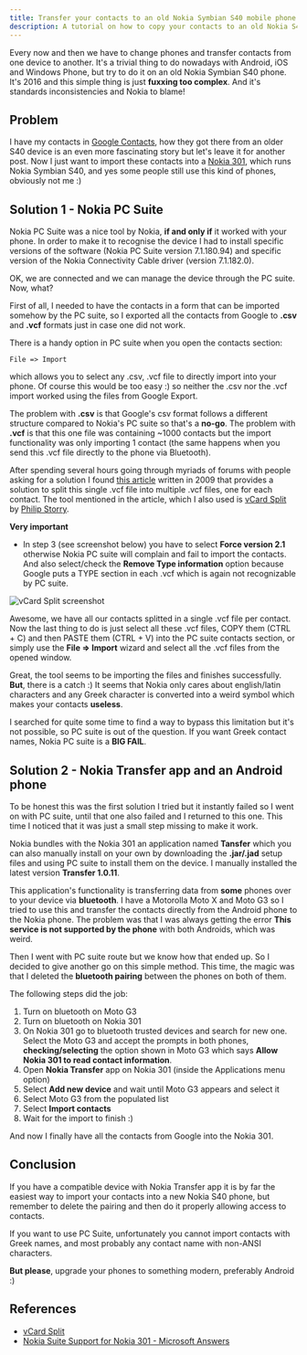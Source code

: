 ```yaml
---
title: Transfer your contacts to an old Nokia Symbian S40 mobile phone
description: A tutorial on how to copy your contacts to an old Nokia S40 phone.
---
```


Every now and then we have to change phones and transfer contacts from one device to another. It's a trivial thing to do nowadays with Android, iOS and Windows Phone, but try to do it on an old Nokia Symbian S40 phone. It's 2016 and this simple thing is just **fuxxing too complex**. And it's standards inconsistencies and Nokia to blame!

## Problem

I have my contacts in [Google Contacts](https://contacts.google.com), how they got there from an older S40 device is an even more fascinating story but let's leave it for another post. Now I just want to import these contacts into a [Nokia 301](http://www.gsmarena.com/nokia_301-5323.php), which runs Nokia Symbian S40, and yes some people still use this kind of phones, obviously not me :)

## Solution 1 - Nokia PC Suite

Nokia PC Suite was a nice tool by Nokia, **if and only if** it worked with your phone. In order to make it to recognise the device I had to install specific versions of the software (Nokia PC Suite version 7.1.180.94) and specific version of the Nokia Connectivity Cable driver (version 7.1.182.0).

OK, we are connected and we can manage the device through the PC suite. Now, what?

First of all, I needed to have the contacts in a form that can be imported somehow by the PC suite, so I exported all the contacts from Google to **.csv** and **.vcf** formats just in case one did not work.

There is a handy option in PC suite when you open the contacts section:

```
File => Import
```

which allows you to select any .csv, .vcf file to directly import into your phone. Of course this would be too easy :) so neither the .csv nor the .vcf import worked using the files from Google Export.

The problem with **.csv** is that Google's csv format follows a different structure compared to Nokia's PC suite so that's a **no-go**. The problem with **.vcf** is that this one file was containing ~1000 contacts but the import functionality was only importing 1 contact (the same happens when you send this .vcf file directly to the phone via Bluetooth).

After spending several hours going through myriads of forums with people asking for a solution I found [this article](http://blog.gluga.com/2009/11/import-google-contacts-to-nokia-pc.html) written in 2009 that provides a solution to split this single .vcf file into multiple .vcf files, one for each contact. The tool mentioned in the article, which I also used is [vCard Split](http://www.philipstorry.net/software/vcardsplit) by [Philip Storry](http://www.philipstorry.net/).

**Very important**

* In step 3 (see screenshot below) you have to select **Force version 2.1** otherwise Nokia PC suite will complain and fail to import the contacts. And also select/check the **Remove Type information** option because Google puts a TYPE section in each .vcf which is again not recognizable by PC suite.

![vCard Split screenshot](/articles/nokia-symbian-s40-contacts-transfer/vcard-screenshot.png "vCard Split screenshot")

Awesome, we have all our contacts splitted in a single .vcf file per contact. Now the last thing to do is just select all these .vcf files, COPY them (CTRL + C) and then PASTE them (CTRL + V) into the PC suite contacts section, or simply use the **File => Import** wizard and select all the .vcf files from the opened window.

Great, the tool seems to be importing the files and finishes successfully. **But**, there is a catch :) It seems that Nokia only cares about english/latin characters and any Greek character is converted into a weird symbol which makes your contacts **useless**. 

I searched for quite some time to find a way to bypass this limitation but it's not possible, so PC suite is out of the question. If you want Greek contact names, Nokia PC suite is a **BIG FAIL**.

## Solution 2 - Nokia Transfer app and an Android phone

To be honest this was the first solution I tried but it instantly failed so I went on with PC suite, until that one also failed and I returned to this one. This time I noticed that it was just a small step missing to make it work.

Nokia bundles with the Nokia 301 an application named **Tansfer** which you can also manually install on your own by downloading the **.jar/.jad** setup files and using PC suite to install them on the device. I manually installed the latest version **Transfer 1.0.11**.

This application's functionality is transferring data from **some** phones over to your device via **bluetooth**. I have a Motorolla Moto X and Moto G3 so I tried to use this and transfer the contacts directly from the Android phone to the Nokia phone. The problem was that I was always getting the error **This service is not supported by the phone** with both Androids, which was weird.

Then I went with PC suite route but we know how that ended up. So I decided to give another go on this simple method. This time, the magic was that I deleted the **bluetooth pairing** between the phones on both of them. 

The following steps did the job:

1. Turn on bluetooth on Moto G3
2. Turn on bluetooth on Nokia 301
3. On Nokia 301 go to bluetooth trusted devices and search for new one. Select the Moto G3 and accept the prompts in both phones, **checking/selecting** the option shown in Moto G3 which says **Allow Nokia 301 to read contact information**.
4. Open **Nokia Transfer** app on Nokia 301 (inside the Applications menu option)
5. Select **Add new device** and wait until Moto G3 appears and select it
6. Select Moto G3 from the populated list
7. Select **Import contacts**
8. Wait for the import to finish :)

And now I finally have all the contacts from Google into the Nokia 301.

## Conclusion

If you have a compatible device with Nokia Transfer app it is by far the easiest way to import your contacts into a new Nokia S40 phone, but remember to delete the pairing and then do it properly allowing access to contacts.

If you want to use PC Suite, unfortunately you cannot import contacts with Greek names, and most probably any contact name with non-ANSI characters.

**But please**, upgrade your phones to something modern, preferably Android :) 

## References

* [vCard Split](http://www.philipstorry.net/software/vcardsplit)
* [Nokia Suite Support for Nokia 301 - Microsoft Answers](http://answers.microsoft.com/en-us/mobiledevices/forum/mdasha/nokia-suite-support-for-nokia-301/58a39104-d1ff-4ff1-91af-983ded51ea27)
